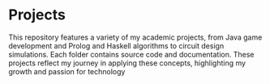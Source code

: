 # Projects
This repository features a variety of my academic projects, from Java game development and Prolog and Haskell algorithms to circuit design simulations. Each folder contains source code and documentation. These projects reflect my journey in applying these concepts, highlighting my growth and passion for technology

